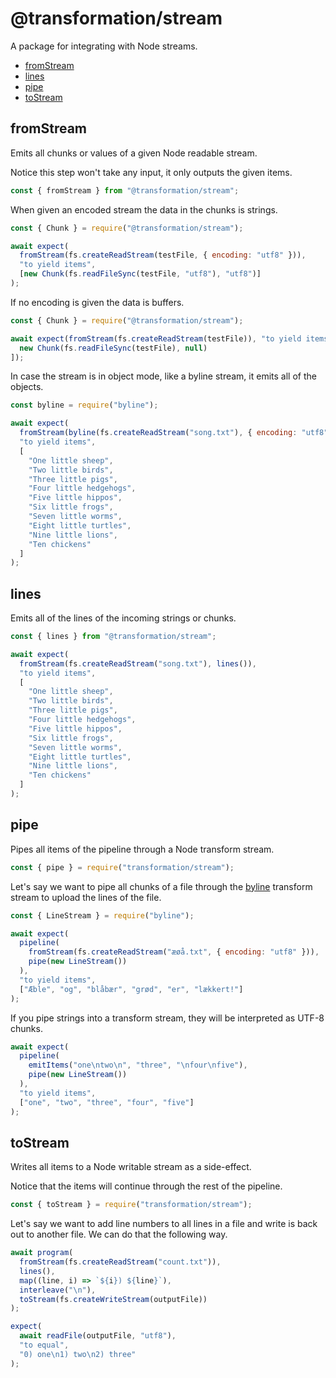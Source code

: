 # @transformation/stream

A package for integrating with Node streams.

<!-- toc -->

- [fromStream](#fromstream)
- [lines](#lines)
- [pipe](#pipe)
- [toStream](#tostream)

<!-- tocstop -->

## fromStream

Emits all chunks or values of a given Node readable stream.

Notice this step won't take any input, it only outputs the given items.

```js
const { fromStream } from "@transformation/stream";
```

When given an encoded stream the data in the chunks is strings.

```js
const { Chunk } = require("@transformation/stream");

await expect(
  fromStream(fs.createReadStream(testFile, { encoding: "utf8" })),
  "to yield items",
  [new Chunk(fs.readFileSync(testFile, "utf8"), "utf8")]
);
```

If no encoding is given the data is buffers.

```js
const { Chunk } = require("@transformation/stream");

await expect(fromStream(fs.createReadStream(testFile)), "to yield items", [
  new Chunk(fs.readFileSync(testFile), null)
]);
```

In case the stream is in object mode, like a byline stream, it emits all of the objects.

```js
const byline = require("byline");

await expect(
  fromStream(byline(fs.createReadStream("song.txt"), { encoding: "utf8" })),
  "to yield items",
  [
    "One little sheep",
    "Two little birds",
    "Three little pigs",
    "Four little hedgehogs",
    "Five little hippos",
    "Six little frogs",
    "Seven little worms",
    "Eight little turtles",
    "Nine little lions",
    "Ten chickens"
  ]
);
```

## lines

Emits all of the lines of the incoming strings or chunks.

```js
const { lines } from "@transformation/stream";
```

```js
await expect(
  fromStream(fs.createReadStream("song.txt"), lines()),
  "to yield items",
  [
    "One little sheep",
    "Two little birds",
    "Three little pigs",
    "Four little hedgehogs",
    "Five little hippos",
    "Six little frogs",
    "Seven little worms",
    "Eight little turtles",
    "Nine little lions",
    "Ten chickens"
  ]
);
```

## pipe

Pipes all items of the pipeline through a Node transform stream.

```js
const { pipe } = require("transformation/stream");
```

Let's say we want to pipe all chunks of a file through the
[byline](https://www.npmjs.com/package/byline) transform stream to upload the
lines of the file.

```js
const { LineStream } = require("byline");

await expect(
  pipeline(
    fromStream(fs.createReadStream("æøå.txt", { encoding: "utf8" })),
    pipe(new LineStream())
  ),
  "to yield items",
  ["Æble", "og", "blåbær", "grød", "er", "lækkert!"]
);
```

If you pipe strings into a transform stream, they will be interpreted as UTF-8 chunks.

```js
await expect(
  pipeline(
    emitItems("one\ntwo\n", "three", "\nfour\nfive"),
    pipe(new LineStream())
  ),
  "to yield items",
  ["one", "two", "three", "four", "five"]
);
```

## toStream

Writes all items to a Node writable stream as a side-effect.

Notice that the items will continue through the rest of the pipeline.

```js
const { toStream } = require("transformation/stream");
```

Let's say we want to add line numbers to all lines in a file and write is back
out to another file. We can do that the following way.

```js
await program(
  fromStream(fs.createReadStream("count.txt")),
  lines(),
  map((line, i) => `${i}) ${line}`),
  interleave("\n"),
  toStream(fs.createWriteStream(outputFile))
);

expect(
  await readFile(outputFile, "utf8"),
  "to equal",
  "0) one\n1) two\n2) three"
);
```

